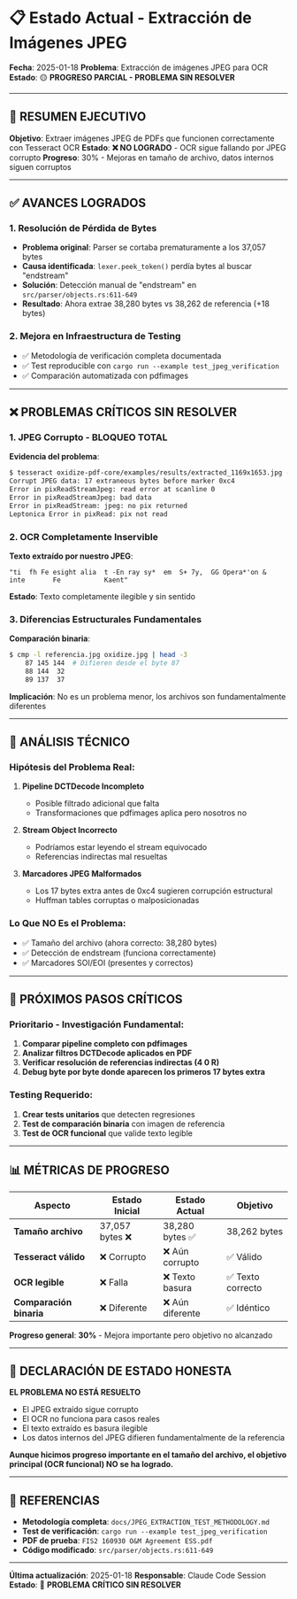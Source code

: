 # 📋 Estado Actual - Extracción de Imágenes JPEG

**Fecha**: 2025-01-18
**Problema**: Extracción de imágenes JPEG para OCR
**Estado**: 🟡 **PROGRESO PARCIAL - PROBLEMA SIN RESOLVER**

---

## 🎯 **RESUMEN EJECUTIVO**

**Objetivo**: Extraer imágenes JPEG de PDFs que funcionen correctamente con Tesseract OCR
**Estado**: **❌ NO LOGRADO** - OCR sigue fallando por JPEG corrupto
**Progreso**: 30% - Mejoras en tamaño de archivo, datos internos siguen corruptos

---

## ✅ **AVANCES LOGRADOS**

### 1. **Resolución de Pérdida de Bytes**
- **Problema original**: Parser se cortaba prematuramente a los 37,057 bytes
- **Causa identificada**: `lexer.peek_token()` perdía bytes al buscar "endstream"
- **Solución**: Detección manual de "endstream" en `src/parser/objects.rs:611-649`
- **Resultado**: Ahora extrae 38,280 bytes vs 38,262 de referencia (+18 bytes)

### 2. **Mejora en Infraestructura de Testing**
- ✅ Metodología de verificación completa documentada
- ✅ Test reproducible con `cargo run --example test_jpeg_verification`
- ✅ Comparación automatizada con pdfimages

---

## ❌ **PROBLEMAS CRÍTICOS SIN RESOLVER**

### 1. **JPEG Corrupto - BLOQUEO TOTAL**

**Evidencia del problema**:
```bash
$ tesseract oxidize-pdf-core/examples/results/extracted_1169x1653.jpg -
Corrupt JPEG data: 17 extraneous bytes before marker 0xc4
Error in pixReadStreamJpeg: read error at scanline 0
Error in pixReadStreamJpeg: bad data
Error in pixReadStream: jpeg: no pix returned
Leptonica Error in pixRead: pix not read
```

### 2. **OCR Completamente Inservible**

**Texto extraído por nuestro JPEG**:
```
"ti  fh Fe esight alia  t -En ray sy*  em  S+ 7y,  GG Opera*'on &     inte       Fe           Kaent"
```

**Estado**: Texto completamente ilegible y sin sentido

### 3. **Diferencias Estructurales Fundamentales**

**Comparación binaria**:
```bash
$ cmp -l referencia.jpg oxidize.jpg | head -3
    87 145 144  # Difieren desde el byte 87
    88 144  32
    89 137  37
```

**Implicación**: No es un problema menor, los archivos son fundamentalmente diferentes

---

## 🔬 **ANÁLISIS TÉCNICO**

### **Hipótesis del Problema Real**:

1. **Pipeline DCTDecode Incompleto**
   - Posible filtrado adicional que falta
   - Transformaciones que pdfimages aplica pero nosotros no

2. **Stream Object Incorrecto**
   - Podríamos estar leyendo el stream equivocado
   - Referencias indirectas mal resueltas

3. **Marcadores JPEG Malformados**
   - Los 17 bytes extra antes de 0xc4 sugieren corrupción estructural
   - Huffman tables corruptas o malposicionadas

### **Lo Que NO Es el Problema**:
- ✅ Tamaño del archivo (ahora correcto: 38,280 bytes)
- ✅ Detección de endstream (funciona correctamente)
- ✅ Marcadores SOI/EOI (presentes y correctos)

---

## 🎯 **PRÓXIMOS PASOS CRÍTICOS**

### **Prioritario - Investigación Fundamental**:
1. **Comparar pipeline completo con pdfimages**
2. **Analizar filtros DCTDecode aplicados en PDF**
3. **Verificar resolución de referencias indirectas (4 0 R)**
4. **Debug byte por byte donde aparecen los primeros 17 bytes extra**

### **Testing Requerido**:
1. **Crear tests unitarios** que detecten regresiones
2. **Test de comparación binaria** con imagen de referencia
3. **Test de OCR funcional** que valide texto legible

---

## 📊 **MÉTRICAS DE PROGRESO**

| Aspecto | Estado Inicial | Estado Actual | Objetivo |
|---------|---------------|---------------|----------|
| **Tamaño archivo** | 37,057 bytes ❌ | 38,280 bytes ✅ | 38,262 bytes |
| **Tesseract válido** | ❌ Corrupto | ❌ Aún corrupto | ✅ Válido |
| **OCR legible** | ❌ Falla | ❌ Texto basura | ✅ Texto correcto |
| **Comparación binaria** | ❌ Diferente | ❌ Aún diferente | ✅ Idéntico |

**Progreso general**: **30%** - Mejora importante pero objetivo no alcanzado

---

## 🚨 **DECLARACIÓN DE ESTADO HONESTA**

**EL PROBLEMA NO ESTÁ RESUELTO**

- El JPEG extraído sigue corrupto
- El OCR no funciona para casos reales
- El texto extraído es basura ilegible
- Los datos internos del JPEG difieren fundamentalmente de la referencia

**Aunque hicimos progreso importante en el tamaño del archivo, el objetivo principal (OCR funcional) NO se ha logrado.**

---

## 📝 **REFERENCIAS**

- **Metodología completa**: `docs/JPEG_EXTRACTION_TEST_METHODOLOGY.md`
- **Test de verificación**: `cargo run --example test_jpeg_verification`
- **PDF de prueba**: `FIS2 160930 O&M Agreement ESS.pdf`
- **Código modificado**: `src/parser/objects.rs:611-649`

---

**Última actualización**: 2025-01-18
**Responsable**: Claude Code Session
**Estado**: 🔴 **PROBLEMA CRÍTICO SIN RESOLVER**